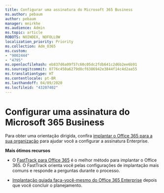 ```yaml
---
title: Configurar uma assinatura do Microsoft 365 Business
ms.author: pebaum
author: pebaum
manager: mnirkhe
ms.audience: Admin
ms.topic: article
ROBOTS: NOINDEX, NOFOLLOW
localization_priority: Priority
ms.collection: Adm_O365
ms.custom:
- "9002444"
- "4795"
ms.openlocfilehash: eb837d6a09f57c60c05dc2fdb641c2d6b2ee6b91
ms.sourcegitcommit: 0776c450a6279d8cf6386942e3844f14c4d2aa55
ms.translationtype: HT
ms.contentlocale: pt-BR
ms.lasthandoff: 04/09/2020
ms.locfileid: "43207402"
---
```

# <a name="set-up-a-microsoft-365-business-subscription"></a>Configurar uma assinatura do Microsoft 365 Business

Para obter uma orientação dirigida, confira [implantar o Office 365 para a sua organização](https://docs.microsoft.com/office365/enterprise/setup-overview-for-enterprises) para ajudar você a configurar a assinatura Enterprise.

**Mais ótimos recursos**

- O [FastTrack para Office 365](https://docs.microsoft.com/fasttrack/O365-fasttrack-benefit-for-office-365) é o melhor método para implantar o Office 365. O FastTrack orienta você pelas configurações de implantação mais comuns e responde a perguntas durante o processo. 

- [Implantação guiada faça-você-mesmo do Office 365 Enterprise](https://docs.microsoft.com/office365/enterprise/setup-overview-for-enterprises#do-it-yourself-guided-deployment-of-office-365-enterprise) depois que você concluir o planejamento. 
